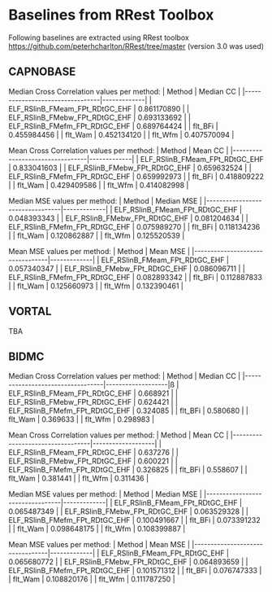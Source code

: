 # Baselines from RRest Toolbox

Following baselines are extracted using RRest toolbox https://github.com/peterhcharlton/RRest/tree/master (version 3.0 was used)

## CAPNOBASE
Median Cross Correlation values per method:
| Method                          | Median CC   |
|---------------------------------|-------------|
| ELF_RSlinB_FMeam_FPt_RDtGC_EHF  | 0.861170890 |
| ELF_RSlinB_FMebw_FPt_RDtGC_EHF  | 0.693133692 |
| ELF_RSlinB_FMefm_FPt_RDtGC_EHF  | 0.689764424 |
| flt_BFi                         | 0.455984456 |
| flt_Wam                         | 0.452134120 |
| flt_Wfm                         | 0.407570094 |

Mean Cross Correlation values per method:
| Method                          | Mean CC     |
|---------------------------------|-------------|
| ELF_RSlinB_FMeam_FPt_RDtGC_EHF  | 0.833041603 |
| ELF_RSlinB_FMebw_FPt_RDtGC_EHF  | 0.659632524 |
| ELF_RSlinB_FMefm_FPt_RDtGC_EHF  | 0.659992973 |
| flt_BFi                         | 0.418809222 |
| flt_Wam                         | 0.429409586 |
| flt_Wfm                         | 0.414082998 |

Median MSE values per method:
| Method                          | Median MSE  |
|---------------------------------|-------------|
| ELF_RSlinB_FMeam_FPt_RDtGC_EHF  | 0.048393343 |
| ELF_RSlinB_FMebw_FPt_RDtGC_EHF  | 0.081204634 |
| ELF_RSlinB_FMefm_FPt_RDtGC_EHF  | 0.075989270 |
| flt_BFi                         | 0.118134236 |
| flt_Wam                         | 0.120862887 |
| flt_Wfm                         | 0.125520539 |

Mean MSE values per method:
| Method                          | Mean MSE    |
|---------------------------------|-------------|
| ELF_RSlinB_FMeam_FPt_RDtGC_EHF  | 0.057340347 |
| ELF_RSlinB_FMebw_FPt_RDtGC_EHF  | 0.086096711 |
| ELF_RSlinB_FMefm_FPt_RDtGC_EHF  | 0.082893342 |
| flt_BFi                         | 0.112887833 |
| flt_Wam                         | 0.125660973 |
| flt_Wfm                         | 0.132390461 |


## VORTAL
TBA


## BIDMC
Median Cross Correlation values per method:
| Method                           | Median CC |
|----------------------------------|-------------------|ß
| ELF_RSlinB_FMeam_FPt_RDtGC_EHF   | 0.668921          |
| ELF_RSlinB_FMebw_FPt_RDtGC_EHF   | 0.624421          |
| ELF_RSlinB_FMefm_FPt_RDtGC_EHF   | 0.324085          |
| flt_BFi                          | 0.580680          |
| flt_Wam                          | 0.369633          |
| flt_Wfm                          | 0.298983          |

Mean Cross Correlation values per method:
| Method                           | Mean CC           |
|----------------------------------|-------------------|
| ELF_RSlinB_FMeam_FPt_RDtGC_EHF   | 0.637276          |
| ELF_RSlinB_FMebw_FPt_RDtGC_EHF   | 0.600221          |
| ELF_RSlinB_FMefm_FPt_RDtGC_EHF   | 0.326825          |
| flt_BFi                          | 0.558607          |
| flt_Wam                          | 0.381441          |
| flt_Wfm                          | 0.311436          |

Median MSE values per method:
| Method                          | Median MSE  |
|---------------------------------|-------------|
| ELF_RSlinB_FMeam_FPt_RDtGC_EHF  | 0.065487349 |
| ELF_RSlinB_FMebw_FPt_RDtGC_EHF  | 0.063529328 |
| ELF_RSlinB_FMefm_FPt_RDtGC_EHF  | 0.100491667 |
| flt_BFi                         | 0.073391232 |
| flt_Wam                         | 0.098648175 |
| flt_Wfm                         | 0.108399887 |

Mean MSE values per method:
| Method                          | Mean MSE    |
|---------------------------------|-------------|
| ELF_RSlinB_FMeam_FPt_RDtGC_EHF  | 0.065680772 |
| ELF_RSlinB_FMebw_FPt_RDtGC_EHF  | 0.064893659 |
| ELF_RSlinB_FMefm_FPt_RDtGC_EHF  | 0.101571312 |
| flt_BFi                         | 0.076747333 |
| flt_Wam                         | 0.108820176 |
| flt_Wfm                         | 0.111787250 |
